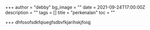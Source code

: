 +++
author = "debby"
bg_image = ""
date = 2021-09-24T17:00:00Z
description = ""
tags = []
title = "perkenalan"
toc = ""

+++
dhfosofsdkfqiuegfsdbvfkjarihskjfoiqj